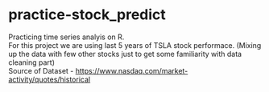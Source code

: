 # practice-stock_predict
Practicing time series analyis on R. <br />
For this project we are using last 5 years of TSLA stock performace. (Mixing up the data with few other stocks just to get some familiarity with data cleaning part) <br />
Source of Dataset - https://www.nasdaq.com/market-activity/quotes/historical
